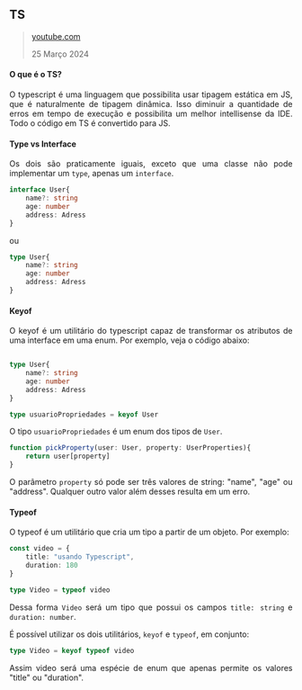 <div align='justify'>

## TS

>[youtube.com](https://youtu.be/XuTfN_84rcU)
>
>25 Março 2024

#### O que é o TS?

O typescript é uma linguagem que possibilita usar tipagem estática em JS, que é naturalmente de tipagem dinâmica. Isso diminuir a quantidade de erros em tempo de execução e possibilita um melhor intellisense da IDE. Todo o código em TS é convertido para JS.

#### Type vs Interface

Os dois são praticamente iguais, exceto que uma classe não pode implementar um `type`, apenas um `interface`.

```ts
interface User{
    name?: string
    age: number
    address: Adress
}
```
ou
```ts
type User{
    name?: string
    age: number
    address: Adress
}
```

#### Keyof

O keyof é um utilitário do typescript capaz de transformar os atributos de uma interface em uma enum. Por exemplo, veja o código abaixo:

```ts

type User{
    name?: string
    age: number
    address: Adress
}

type usuarioPropriedades = keyof User

```

O tipo `usuarioPropriedades` é um enum dos tipos de `User`.

```ts
function pickProperty(user: User, property: UserProperties){
    return user[property]
}
```

O parâmetro `property` só pode ser três valores de string: "name", "age" ou "address". Qualquer outro valor além desses resulta em um erro.

#### Typeof

O typeof é um utilitário que cria um tipo a partir de um objeto. Por exemplo:

```ts
const video = {
    title: "usando Typescript",
    duration: 180
}

type Video = typeof video

```

Dessa forma `Video` será um tipo que possui os campos `title: string` e `duration: number`.

É possível utilizar os dois utilitários, `keyof` e `typeof`, em conjunto:

```ts
type Video = keyof typeof video
```

Assim video será uma espécie de enum que apenas permite os valores "title" ou "duration".

</div>